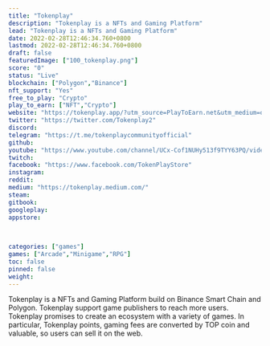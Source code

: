```yaml
---
title: "Tokenplay"
description: "Tokenplay is a NFTs and Gaming Platform"
lead: "Tokenplay is a NFTs and Gaming Platform"
date: 2022-02-28T12:46:34.760+0800
lastmod: 2022-02-28T12:46:34.760+0800
draft: false
featuredImage: ["100_tokenplay.png"]
score: "0"
status: "Live"
blockchain: ["Polygon","Binance"]
nft_support: "Yes"
free_to_play: "Crypto"
play_to_earn: ["NFT","Crypto"]
website: "https://tokenplay.app/?utm_source=PlayToEarn.net&utm_medium=organic&utm_campaign=gamepage"
twitter: "https://twitter.com/Tokenplay2"
discord: 
telegram: "https://t.me/tokenplaycommunityofficial"
github: 
youtube: "https://www.youtube.com/channel/UCx-Cof1NUHy513f9TYY63PQ/videos"
twitch: 
facebook: "https://www.facebook.com/TokenPlayStore"
instagram: 
reddit: 
medium: "https://tokenplay.medium.com/"
steam: 
gitbook: 
googleplay: 
appstore: 

  
    
categories: ["games"]
games: ["Arcade","Minigame","RPG"]
toc: false
pinned: false
weight: 
---
```

Tokenplay is a NFTs and Gaming Platform build on Binance Smart Chain and Polygon. Tokenplay support game publishers to reach more users. Tokenplay promises to create an ecosystem with a variety of games. In particular, Tokenplay points, gaming fees are converted by TOP coin and valuable, so users can sell it on the web.